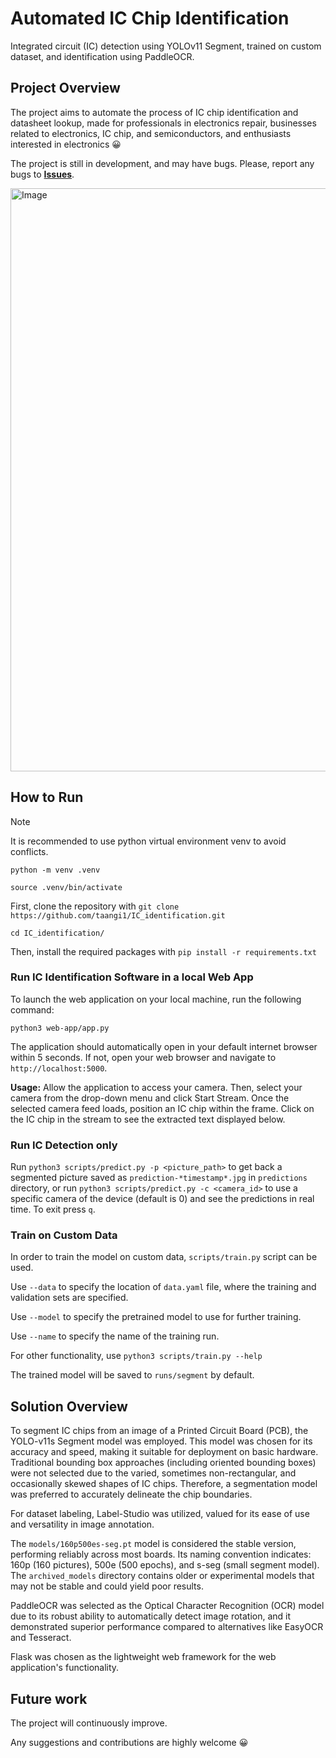 # Automated IC Chip Identification

Integrated circuit (IC) detection using YOLOv11 Segment, trained on custom dataset, and identification using PaddleOCR.

## Project Overview

The project aims to automate the process of IC chip identification and datasheet lookup, made for professionals in electronics repair, businesses related to electronics, IC chip, and semiconductors, and enthusiasts interested in electronics 😀

The project is still in development, and may have bugs. Please, report any bugs to [**Issues**](https://github.com/taangi1/IC_identification/issues).

<img width="786" height="933" alt="Image" src="https://github.com/user-attachments/assets/b9965878-7ff4-4f8e-bedc-957be4782a5f" />

## How to Run

> [!NOTE]
> It is recommended to use python virtual environment venv to avoid conflicts.
> 
> `python -m venv .venv`
> 
> `source .venv/bin/activate`

First, clone the repository with `git clone https://github.com/taangi1/IC_identification.git`

`cd IC_identification/`

Then, install the required packages with `pip install -r requirements.txt`

### Run IC Identification Software in a local Web App

To launch the web application on your local machine, run the following command:

`python3 web-app/app.py`

The application should automatically open in your default internet browser within 5 seconds. If not, open your web browser and navigate to `http://localhost:5000`.

**Usage:** Allow the application to access your camera. Then, select your camera from the drop-down menu and click Start Stream. Once the selected camera feed loads, position an IC chip within the frame. Click on the IC chip in the stream to see the extracted text displayed below.

### Run IC Detection only

Run `python3 scripts/predict.py -p <picture_path>` to get back a segmented picture saved as `prediction-*timestamp*.jpg` in `predictions` directory, or run `python3 scripts/predict.py -c <camera_id>` to use a specific camera of the device (default is 0) and see the predictions in real time. To exit press `q`.

### Train on Custom Data

In order to train the model on custom data, `scripts/train.py` script can be used.

Use `--data` to specify the location of `data.yaml` file, where the training and validation sets are specified.

Use `--model` to specify the pretrained model to use for further training.

Use `--name` to specify the name of the training run.

For other functionality, use `python3 scripts/train.py --help`

The trained model will be saved to `runs/segment` by default.

## Solution Overview

To segment IC chips from an image of a Printed Circuit Board (PCB), the YOLO-v11s Segment model was employed. This model was chosen for its accuracy and speed, making it suitable for deployment on basic hardware. Traditional bounding box approaches (including oriented bounding boxes) were not selected due to the varied, sometimes non-rectangular, and occasionally skewed shapes of IC chips. Therefore, a segmentation model was preferred to accurately delineate the chip boundaries.

For dataset labeling, Label-Studio was utilized, valued for its ease of use and versatility in image annotation.

The `models/160p500es-seg.pt` model is considered the stable version, performing reliably across most boards. Its naming convention indicates: 160p (160 pictures), 500e (500 epochs), and s-seg (small segment model). The `archived_models` directory contains older or experimental models that may not be stable and could yield poor results.

PaddleOCR was selected as the Optical Character Recognition (OCR) model due to its robust ability to automatically detect image rotation, and it demonstrated superior performance compared to alternatives like EasyOCR and Tesseract.

Flask was chosen as the lightweight web framework for the web application's functionality.

## Future work

The project will continuously improve.

Any suggestions and contributions are highly welcome 😀
